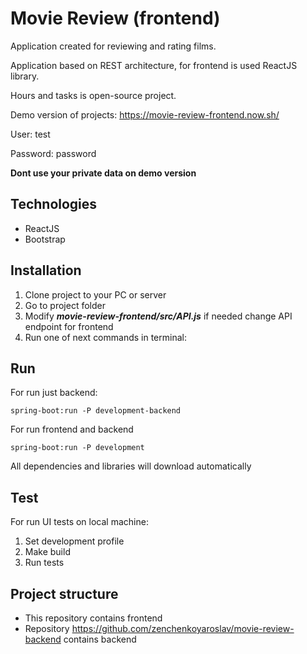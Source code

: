 # Movie Review (frontend)

Application created for reviewing and rating films. 

Application based on REST architecture, for frontend is used ReactJS library.

Hours and tasks is open-source project.

Demo version of projects: https://movie-review-frontend.now.sh/

User: test

Password: password

**Dont use your private data on demo version**

## Technologies

* ReactJS
* Bootstrap

## Installation

1. Clone project to your PC or server
2. Go to project folder
3. Modify ***movie-review-frontend/src/API.js*** if needed change API endpoint for frontend
4. Run one of next commands in terminal:

## Run

For run just backend:
 ```
spring-boot:run -P development-backend 
```
For run frontend and backend
```
spring-boot:run -P development 
```

All dependencies and libraries will download automatically


## Test

For run UI tests on local machine:
1. Set development profile
2. Make build
3. Run tests

## Project structure
* This repository contains frontend
* Repository https://github.com/zenchenkoyaroslav/movie-review-backend contains backend
